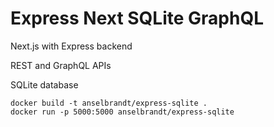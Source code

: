 # Express Next SQLite GraphQL

Next.js with Express backend

REST and GraphQL APIs

SQLite database

```
docker build -t anselbrandt/express-sqlite .
docker run -p 5000:5000 anselbrandt/express-sqlite
```
